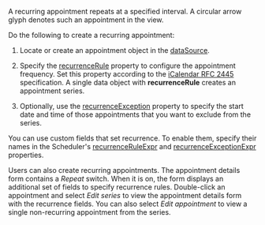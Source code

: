 A recurring appointment repeats at a specified interval. A circular arrow glyph denotes such an appointment in the view.
<!--split-->

Do the following to create a recurring appointment:

1. Locate or create an appointment object in the [dataSource](/Documentation/ApiReference/UI_Components/dxScheduler/Configuration/#dataSource). 

2. Specify the [recurrenceRule](/Documentation/ApiReference/UI_Components/dxScheduler/Interfaces/dxSchedulerAppointment/#recurrenceRule) property to configure the appointment frequency. Set this property according to the <a href="https://datatracker.ietf.org/doc/html/rfc2445#section-4.3.10" target="_blank">iCalendar RFC 2445</a> specification. A single data object with **recurrenceRule** creates an appointment series.

1. Optionally, use the [recurrenceException](/Documentation/ApiReference/UI_Components/dxScheduler/Interfaces/dxSchedulerAppointment/#recurrenceException) property to specify the start date and time of those appointments that you want to exclude from the series.

You can use custom fields that set recurrence. To enable them, specify their names in the Scheduler's [recurrenceRuleExpr](/Documentation/ApiReference/UI_Components/dxScheduler/Configuration/#recurrenceRuleExpr) and [recurrenceExceptionExpr](/Documentation/ApiReference/UI_Components/dxScheduler/Configuration/#recurrenceExceptionExpr) properties.

Users can also create recurring appointments. The appointment details form contains a *Repeat* switch. When it is on, the form displays an additional set of fields to specify recurrence rules. Double-click an appointment and select *Edit series* to view the appointment details form with the recurrence fields. You can also select *Edit appointment* to view a single non-recurring appointment from the series.

